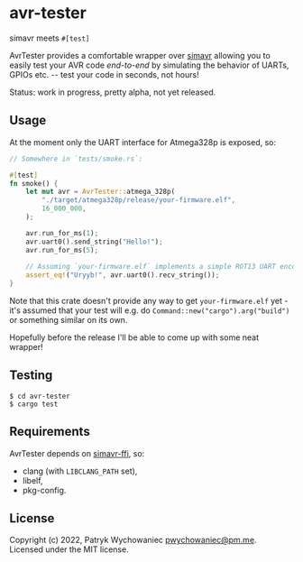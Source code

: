 # avr-tester

simavr meets `#[test]`

AvrTester provides a comfortable wrapper over [simavr](https://github.com/buserror/simavr)
allowing you to easily test your AVR code _end-to-end_ by simulating the
behavior of UARTs, GPIOs etc. -- test your code in seconds, not hours!

Status: work in progress, pretty alpha, not yet released.

## Usage

At the moment only the UART interface for Atmega328p is exposed, so:

```rust
// Somewhere in `tests/smoke.rs`:

#[test]
fn smoke() {
    let mut avr = AvrTester::atmega_328p(
        "./target/atmega328p/release/your-firmware.elf",
        16_000_000,
    );

    avr.run_for_ms(1);
    avr.uart0().send_string("Hello!");
    avr.run_for_ms(5);
    
    // Assuming `your-firmware.elf` implements a simple ROT13 UART encoder:
    assert_eq!("Uryyb!", avr.uart0().recv_string());
}
```

Note that this crate doesn't provide any way to get `your-firmware.elf` yet - 
it's assumed that your test will e.g. do `Command::new("cargo").arg("build")` or
something similar on its own.

Hopefully before the release I'll be able to come up with some neat wrapper!

## Testing

```shell
$ cd avr-tester
$ cargo test
```

## Requirements

AvrTester depends on [simavr-ffi](https://github.com/Patryk27/simavr-ffi), so:

- clang (with `LIBCLANG_PATH` set),
- libelf,
- pkg-config.

## License

Copyright (c) 2022, Patryk Wychowaniec <pwychowaniec@pm.me>.    
Licensed under the MIT license.

